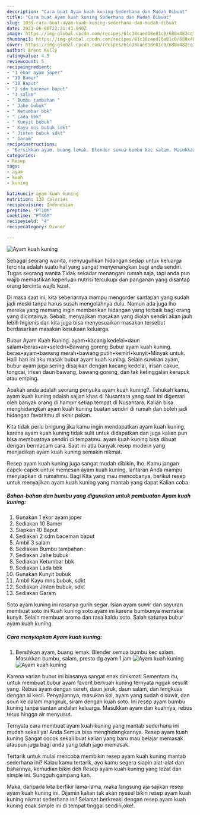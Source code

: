 ```yaml
---
description: "Cara buat Ayam kuah kuning Sederhana dan Mudah Dibuat"
title: "Cara buat Ayam kuah kuning Sederhana dan Mudah Dibuat"
slug: 1039-cara-buat-ayam-kuah-kuning-sederhana-dan-mudah-dibuat
date: 2021-06-06T22:31:41.840Z
image: https://img-global.cpcdn.com/recipes/61c38caed18e81c0/680x482cq70/ayam-kuah-kuning-foto-resep-utama.jpg
thumbnail: https://img-global.cpcdn.com/recipes/61c38caed18e81c0/680x482cq70/ayam-kuah-kuning-foto-resep-utama.jpg
cover: https://img-global.cpcdn.com/recipes/61c38caed18e81c0/680x482cq70/ayam-kuah-kuning-foto-resep-utama.jpg
author: Brent Kelly
ratingvalue: 4.5
reviewcount: 5
recipeingredient:
- "1 ekor ayam joper"
- "10 Bamer"
- "10 Baput"
- "2 sdm baceman baput"
- "3 salam"
- " Bumbu tambahan "
- " Jahe bubuk"
- " Ketumbar bbk"
- " Lada bbk"
- " Kunyit bubuk"
- " Kayu mns bubuk sdkt"
- " Jinten bubuk sdkt"
- " Garam"
recipeinstructions:
- "Bersihkan ayam, buang lemak. Blender semua bumbu kec salam. Masukkan bumbu, salam, presto dg ayam 1 jam"
categories:
- Resep
tags:
- ayam
- kuah
- kuning

katakunci: ayam kuah kuning 
nutrition: 130 calories
recipecuisine: Indonesian
preptime: "PT10M"
cooktime: "PT46M"
recipeyield: "4"
recipecategory: Dinner

---
```



![Ayam kuah kuning](https://img-global.cpcdn.com/recipes/61c38caed18e81c0/680x482cq70/ayam-kuah-kuning-foto-resep-utama.jpg)

Sebagai seorang wanita, menyuguhkan hidangan sedap untuk keluarga tercinta adalah suatu hal yang sangat menyenangkan bagi anda sendiri. Tugas seorang  wanita Tidak sekadar menangani rumah saja, tapi anda pun wajib memastikan keperluan nutrisi tercukupi dan panganan yang disantap orang tercinta wajib lezat.

Di masa  saat ini, kita sebenarnya mampu mengorder santapan yang sudah jadi meski tanpa harus susah mengolahnya dulu. Namun ada juga lho mereka yang memang ingin memberikan hidangan yang terbaik bagi orang yang dicintainya. Sebab, menyajikan masakan yang diolah sendiri akan jauh lebih higienis dan kita juga bisa menyesuaikan masakan tersebut berdasarkan masakan kesukaan keluarga. 

Bubur Ayam Kuah Kuning. ayam•kacang kedelai•daun salam•beras•air•seledri•Bawang goreng Bubur ayam kuah kuning. beras•ayam•bawang merah•bawang putih•kemiri•kunyit•Minyak untuk. Haiii hari ini aku masak bubur ayam kuah kuning. Selain suwiran ayam, bubur ayam juga sering disajikan dengan kacang kedelai, irisan cakue, tongcai, irisan daun bawang, bawang goreng, dan tak ketinggalan kerupuk atau emping.

Apakah anda adalah seorang penyuka ayam kuah kuning?. Tahukah kamu, ayam kuah kuning adalah sajian khas di Nusantara yang saat ini digemari oleh banyak orang di hampir setiap tempat di Nusantara. Kalian bisa menghidangkan ayam kuah kuning buatan sendiri di rumah dan boleh jadi hidangan favoritmu di akhir pekan.

Kita tidak perlu bingung jika kamu ingin mendapatkan ayam kuah kuning, karena ayam kuah kuning tidak sulit untuk didapatkan dan juga kalian pun bisa membuatnya sendiri di tempatmu. ayam kuah kuning bisa dibuat dengan bermacam cara. Saat ini ada banyak resep modern yang menjadikan ayam kuah kuning semakin nikmat.

Resep ayam kuah kuning juga sangat mudah dibikin, lho. Kamu jangan capek-capek untuk memesan ayam kuah kuning, lantaran Anda mampu menyiapkan di rumahmu. Bagi Kita yang mau mencobanya, berikut resep untuk menyajikan ayam kuah kuning yang mantab yang dapat Kalian coba.

<!--inarticleads1-->

##### Bahan-bahan dan bumbu yang digunakan untuk pembuatan Ayam kuah kuning:

1. Gunakan 1 ekor ayam joper
1. Sediakan 10 Bamer
1. Siapkan 10 Baput
1. Sediakan 2 sdm baceman baput
1. Ambil 3 salam
1. Sediakan  Bumbu tambahan :
1. Sediakan  Jahe bubuk
1. Sediakan  Ketumbar bbk
1. Sediakan  Lada bbk
1. Gunakan  Kunyit bubuk
1. Ambil  Kayu mns bubuk, sdkt
1. Sediakan  Jinten bubuk, sdkt
1. Sediakan  Garam


Soto ayam kuning ini rasanya gurih segar. Isian ayam suwir dan sayuran membuat soto ini Kuah kuning soto ayam ini karena bumbunya memakai kunyit. Selain membuat aroma dan rasa kaldu soto. Salah satunya bubur ayam kuah kuning. 

<!--inarticleads2-->

##### Cara menyiapkan Ayam kuah kuning:

1. Bersihkan ayam, buang lemak. Blender semua bumbu kec salam. Masukkan bumbu, salam, presto dg ayam 1 jam
<img src="https://img-global.cpcdn.com/steps/e509ed0720197b71/160x128cq70/ayam-kuah-kuning-langkah-memasak-1-foto.jpg" alt="Ayam kuah kuning"><img src="https://img-global.cpcdn.com/steps/c4d08cb44228b249/160x128cq70/ayam-kuah-kuning-langkah-memasak-1-foto.jpg" alt="Ayam kuah kuning">

Karena varian bubur ini biasanya sangat enak dinikmati Sementara itu, untuk membuat bubur ayam favorit berkuah kuning ternyata nggak sesulit yang. Rebus ayam dengan sereh, daun jeruk, daun salam, dan lengkuas dengan ai kecil. Penyajiannya, masukan kol, ayam yang sudah disuwir, dan soun ke dalam mangkuk, siram dengan kuah soto. Ini resep ayam bumbu kuning tanpa santan andalan keluarga. Masukkan ayam dan kuahnya, rebus terus hingga air menyusut. 

Ternyata cara membuat ayam kuah kuning yang mantab sederhana ini mudah sekali ya! Anda Semua bisa menghidangkannya. Resep ayam kuah kuning Sangat cocok sekali buat kalian yang baru mau belajar memasak ataupun juga bagi anda yang telah jago memasak.

Tertarik untuk mulai mencoba membikin resep ayam kuah kuning mantab sederhana ini? Kalau kamu tertarik, ayo kamu segera siapin alat-alat dan bahannya, kemudian bikin deh Resep ayam kuah kuning yang lezat dan simple ini. Sungguh gampang kan. 

Maka, daripada kita berfikir lama-lama, maka langsung aja sajikan resep ayam kuah kuning ini. Dijamin kalian tak akan nyesel bikin resep ayam kuah kuning nikmat sederhana ini! Selamat berkreasi dengan resep ayam kuah kuning enak simple ini di tempat tinggal sendiri,oke!.

